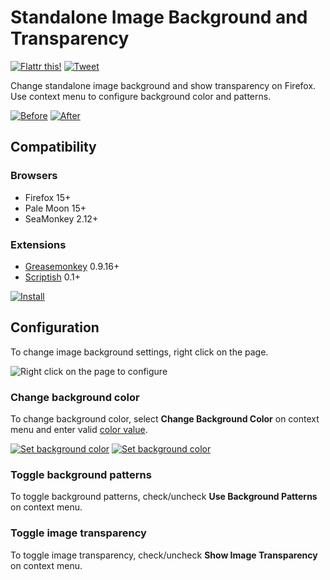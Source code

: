 # Standalone Image Background and Transparency

[![Flattr this!](https://api.flattr.com/button/flattr-badge-large.png)](https://flattr.com/submit/auto?url=https%3A%2F%2Fgithub.com%2FLouCypher%2Fuserscripts)
[![Tweet](https://si0.twimg.com/a/1309282244/images/goodies/tweetn.png)](https://twitter.com/share?text=Change+standalone+image+background+and+show+transparency+on+%23Firefox+with+this+%23userscript&url=https%3A%2F%2Fgithub.com%2FLouCypher%2Fuserscripts%2Ftree%2Fmaster%2Fimage-background&related=zoolcar9&via=zoolcar9)

Change standalone image background and show transparency on Firefox. Use context menu to configure background color and patterns.

[![Before](https://lh4.googleusercontent.com/-Pay5iiGHq0Q/ULZsaTrwlRI/AAAAAAAAC5U/ND8sMF1-XZg/s320/image-before.png "Before")](https://lh4.googleusercontent.com/-Pay5iiGHq0Q/ULZsaTrwlRI/AAAAAAAAC5U/ND8sMF1-XZg/s0/image-before.png)
[![After](https://lh4.googleusercontent.com/-9mHK9gjsEd8/ULienLrrojI/AAAAAAAAC6Y/CoJitWWXsHc/s320/image-after.png "After")](https://lh4.googleusercontent.com/-9mHK9gjsEd8/ULienLrrojI/AAAAAAAAC6Y/CoJitWWXsHc/s0/image-after.png)

## Compatibility

### Browsers
* Firefox 15+
* Pale Moon 15+
* SeaMonkey 2.12+

### Extensions

* [Greasemonkey](https://addons.mozilla.org/addon/greasemonkey?src=external-github.com/loucypher/userscripts) 0.9.16+
* [Scriptish](https://addons.mozilla.org/addon/scriptish?src=external-github.com/loucypher/userscripts) 0.1+

[![Install](https://lh5.googleusercontent.com/-FtCn5O9tCIw/UL-im_1aBzI/AAAAAAAAC8Y/c-aoqaalnMM/s0/_install.png)](https://raw.github.com/LouCypher/userscripts/master/image-background/image-background.user.js "Install this user script")

## Configuration

To change image background settings, right click on the page.

![Right click on the page to configure](https://lh3.googleusercontent.com/-B-l3fYMSfac/UL-gXOA3ufI/AAAAAAAAC8I/-BfWxawoW_A/s0/image-after-contextmenu.png "Right click on the page to configure")

### Change background color

To change background color, select **Change Background Color** on context menu and enter valid [color value](https://developer.mozilla.org/CSS/color_value).

[![Set background color](https://lh6.googleusercontent.com/-ON7ksho8qMk/UNUDvWeHytI/AAAAAAAAC_Y/iQW-jQSDHHU/s320/image-jscolor-1.png "Set background color")](https://lh6.googleusercontent.com/-ON7ksho8qMk/UNUDvWeHytI/AAAAAAAAC_Y/iQW-jQSDHHU/s0/image-jscolor-1.png)
[![Set background color](https://lh5.googleusercontent.com/-5L7qjSZyLFg/UNUDv-I8AkI/AAAAAAAAC_c/yI2UPP9sQkY/s320/image-jscolor-2.png "Set background color")](https://lh5.googleusercontent.com/-5L7qjSZyLFg/UNUDv-I8AkI/AAAAAAAAC_c/yI2UPP9sQkY/s0/image-jscolor-2.png)

### Toggle background patterns

To toggle background patterns, check/uncheck **Use Background Patterns** on context menu.

### Toggle image transparency

To toggle image transparency, check/uncheck **Show Image Transparency** on context menu.

